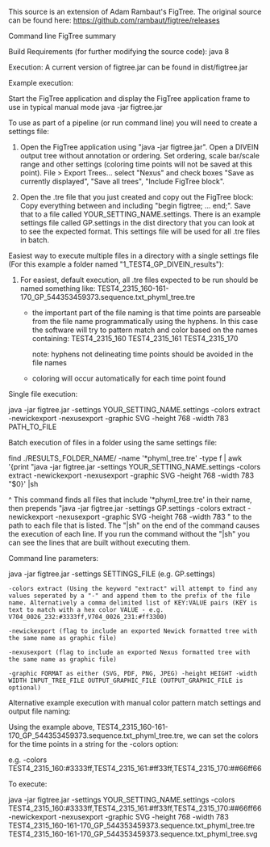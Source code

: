 This source is an extension of Adam Rambaut's FigTree.  The original source can be found here:
https://github.com/rambaut/figtree/releases


Command line FigTree summary

Build Requirements (for further modifying the source code):
java 8

Execution:
A current version of figtree.jar can be found in dist/figtree.jar

Example execution:

Start the FigTree application and display the FigTree application frame to use in typical manual mode
java -jar figtree.jar

To use as part of a pipeline (or run command line) you will need to create a settings file:

1. Open the FigTree application using "java -jar figtree.jar".  Open a DIVEIN output tree without annotation or ordering.  Set ordering, scale bar/scale range and other settings (coloring time points will not be saved at this point).  File > Export Trees... select "Nexus" and check boxes "Save as currently displayed", "Save all trees", "Include FigTree block".

2. Open the .tre file that you just created and copy out the FigTree block:  Copy everything between and including "begin figtree;  ...  end;".  Save that to a file called YOUR_SETTING_NAME.settings.  There is an example settings file called GP.settings in the dist directory that you can look at to see the expected format.  This settings file will be used for all .tre files in batch.

Easiest way to execute multiple files in a directory with a single settings file (For this example a folder named "1_TEST4_GP_DIVEIN_results"):

1. For easiest, default execution, all .tre files expected to be run should be named something like: TEST4_2315_160-161-170_GP_544353459373.sequence.txt_phyml_tree.tre
	- the important part of the file naming is that time points are parseable from the file name programmatically using the hyphens. In this case the software will try to pattern match and color based on the names containing:
		TEST4_2315_160
		TEST4_2315_161
		TEST4_2315_170
		
		note: hyphens not delineating time points should be avoided in the file names 
		
	- coloring will occur automatically for each time point found

Single file execution:

java -jar figtree.jar -settings YOUR_SETTING_NAME.settings -colors extract -newickexport -nexusexport -graphic SVG -height 768 -width 783 PATH_TO_FILE

Batch execution of files in a folder using the same settings file:

find ./RESULTS_FOLDER_NAME/ -name '*phyml_tree.tre' -type f | awk '{print "java -jar figtree.jar -settings YOUR_SETTING_NAME.settings -colors extract -newickexport -nexusexport -graphic SVG -height 768 -width 783 "$0}' |sh

^ This command finds all files that include '*phyml_tree.tre' in their name, then prepends "java -jar figtree.jar -settings GP.settings -colors extract -newickexport -nexusexport -graphic SVG -height 768 -width 783 " to the path to each file that is listed.  The "|sh" on the end of the command causes the execution of each line.  If you run the command without the "|sh" you can see the lines that are built without executing them.



Command line parameters:

java -jar figtree.jar 
	-settings SETTINGS_FILE (e.g.  GP.settings)
	
	-colors extract (Using the keyword "extract" will attempt to find any values seperated by a "-" and append them to the prefix of the file name. Alternatively a comma delimited list of KEY:VALUE pairs (KEY is text to match with a hex color VALUE - e.g. 	V704_0026_232:#3333ff,V704_0026_231:#ff3300)
	
	-newickexport (flag to include an exported Newick formatted tree with the same name as graphic file)
	
	-nexusexport (flag to include an exported Nexus formatted tree with the same name as graphic file)
	
	-graphic FORMAT as either (SVG, PDF, PNG, JPEG) -height HEIGHT -width WIDTH INPUT_TREE_FILE OUTPUT_GRAPHIC_FILE (OUTPUT_GRAPHIC_FILE is optional)


Alternative example execution with manual color pattern match settings and output file naming:

Using the example above, TEST4_2315_160-161-170_GP_544353459373.sequence.txt_phyml_tree.tre, we can set the colors for the time points in a string for the -colors option:

e.g. -colors TEST4_2315_160:#3333ff,TEST4_2315_161:#ff33ff,TEST4_2315_170:##66ff66

To execute:

java -jar figtree.jar -settings YOUR_SETTING_NAME.settings -colors TEST4_2315_160:#3333ff,TEST4_2315_161:#ff33ff,TEST4_2315_170:##66ff66 -newickexport -nexusexport -graphic SVG -height 768 -width 783 TEST4_2315_160-161-170_GP_544353459373.sequence.txt_phyml_tree.tre TEST4_2315_160-161-170_GP_544353459373.sequence.txt_phyml_tree.svg


